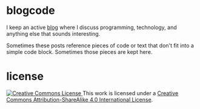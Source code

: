 # blogcode

I keep an active [blog][penryu_blog] where I discuss programming,
technology, and anything else that sounds interesting.

Sometimes these posts reference pieces of code or text that don't fit
into a simple code block. Sometimes those pieces are kept here.

[penryu_blog]: https://lex.penryu.app/

# license

[![Creative Commons
License](https://i.creativecommons.org/l/by-sa/4.0/88x31.png)
](http://creativecommons.org/licenses/by-sa/4.0/) This work is licensed
under a [Creative Commons Attribution-ShareAlike 4.0 International
License](http://creativecommons.org/licenses/by-sa/4.0/).
